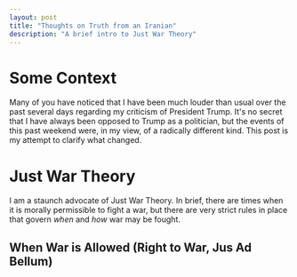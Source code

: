 ```yaml
---
layout: post
title: "Thoughts on Truth from an Iranian"
description: "A brief intro to Just War Theory"
---
```

# Some Context

Many of you have noticed that I have been much louder than usual over the past
several days regarding my criticism of President Trump. It's no secret that I
have always been opposed to Trump as a politician, but the events of this past
weekend were, in my view, of a radically different kind. This post is my attempt
to clarify what changed.

# Just War Theory

I am a staunch advocate of Just War Theory. In brief, there are times when it is
morally permissible to fight a war, but there are very strict rules in place
that govern *when* and *how* war may be fought.

## When War is Allowed (Right to War, Jus Ad Bellum)
